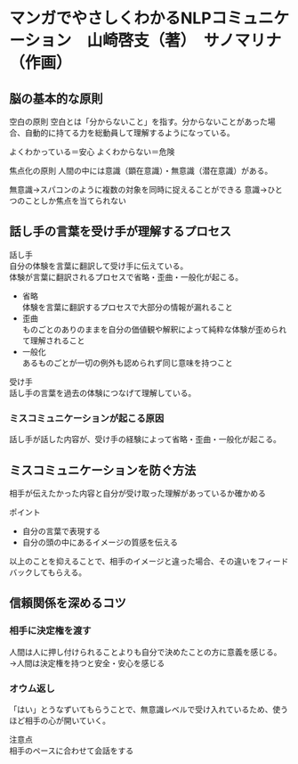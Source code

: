 # マンガでやさしくわかるNLPコミュニケーション　山崎啓支（著）　サノマリナ（作画）

## 脳の基本的な原則
空白の原則
空白とは「分からないこと」を指す。分からないことがあった場合、自動的に持てる力を総動員して理解するようになっている。

よくわかっている＝安心
よくわからない＝危険

焦点化の原則
人間の中には意識（顕在意識）・無意識（潜在意識）がある。

無意識→スパコンのように複数の対象を同時に捉えることができる
意識→ひとつのことしか焦点を当てられない

## 話し手の言葉を受け手が理解するプロセス
話し手  
自分の体験を言葉に翻訳して受け手に伝えている。  
体験が言葉に翻訳されるプロセスで省略・歪曲・一般化が起こる。

- 省略  
  体験を言葉に翻訳するプロセスで大部分の情報が漏れること
- 歪曲  
  ものごとのありのままを自分の価値観や解釈によって純粋な体験が歪められて理解されること
- 一般化  
  あるものごとが一切の例外も認められず同じ意味を持つこと

受け手  
話し手の言葉を過去の体験につなげて理解している。

### ミスコミュニケーションが起こる原因
話し手が話した内容が、受け手の経験によって省略・歪曲・一般化が起こる。  

## ミスコミュニケーションを防ぐ方法
相手が伝えたかった内容と自分が受け取った理解があっているか確かめる

ポイント
- 自分の言葉で表現する
- 自分の頭の中にあるイメージの質感を伝える

以上のことを抑えることで、相手のイメージと違った場合、その違いをフィードバックしてもらえる。

## 信頼関係を深めるコツ
### 相手に決定権を渡す
人間は人に押し付けられることよりも自分で決めたことの方に意義を感じる。
→人間は決定権を持つと安全・安心を感じる

### オウム返し
「はい」とうなずいてもらうことで、無意識レベルで受け入れているため、使うほど相手の心が開いていく。

注意点  
相手のペースに合わせて会話をする